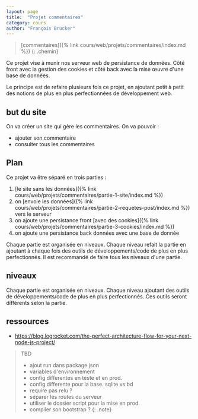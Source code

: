 ```yaml
---
layout: page
title:  "Projet commentaires"
category: cours
author: "François Brucker"
---
```


> [commentaires]({% link cours/web/projets/commentaires/index.md %})
{: .chemin}

Ce projet vise à munir nos serveur web de persistance de données. Côté front avec la gestion des cookies et côté back avec la mise œuvre d'une base de données.

Le principe est de refaire plusieurs fois ce projet, en ajoutant petit à petit des notions de plus en plus perfectionnées de développement web.

## but du site

On va créer un site qui gère les commentaires. On va pouvoir :

* ajouter son commentaire
* consulter tous les commentaires

## Plan

Ce projet va être séparé en trois parties :

1. [le site sans les données]({% link cours/web/projets/commentaires/partie-1-site/index.md %})
2. on [envoie les données]({% link cours/web/projets/commentaires/partie-2-requetes-post/index.md %}) vers le serveur
3. on ajoute une persistance front [avec des cookies]({% link cours/web/projets/commentaires/partie-3-cookies/index.md %})
4. on ajoute une persistance back données avec une base de donnée

Chaque partie est organisée en niveaux. Chaque niveau refait la partie en ajoutant à chaque fois des outils de développements/code de plus en plus perfectionnés. Il est recommandé de faire tous les niveaux d'une partie.

## niveaux

Chaque partie est organisée en niveaux. Chaque niveau ajoutant des outils de développements/code de plus en plus perfectionnés. Ces outils seront différents selon la partie.

## ressources

* <https://blog.logrocket.com/the-perfect-architecture-flow-for-your-next-node-js-project/>

> TBD
> * ajout run dans package.json
> * variables d'environnement
> * config differentes en teste et en prod.
> * config differente pour la base. sqlite vs bd
> * require pas relu ?
> * séparer les routes du serveur
> * utiliser le dossier script pour la mise en prod.
> * compiler son bootstrap ?
{: .note}